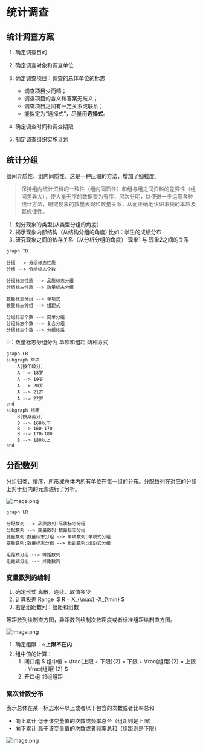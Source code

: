 # 统计调查

## 统计调查方案

1. 确定调查目的
2. 确定调查对象和调查单位
3. 确定调查项目：调查的总体单位的标志
    * 调查项目少而精；
    * 调查项目的含义和答案无歧义；
    * 调查项目之间有一定关系或联系；
    * 能拟定为“选择式”，尽量用**选择式**。

4.  确定调查时间和调查期限
5.  制定调查组织实施计划

## 统计分组

组间异质性、组内同质性，这是一种压缩的方法，增加了细粒度。

> 保持组内统计资料的一致性（组内同质性）和组与组之间资料的差异性（组间差异大），使大量无序的数据变为有序，层次分明，以便进一步运用各种统计方法，研究现象的数量表现和数量关系，从而正确地认识事物的本质及其规律性。

1. 划分现象的类型(从类型分组的角度）
2. 揭示现象内部结构（从结构分组的角度)
比如：学生的成绩分布
3. 研究现象之间的依存关系（从分析分组的角度）
现象1 与 现象2之间的关系

```mermaid
graph TD

分组 --> 分组标志性质
分组 --> 分组标志个数

分组标志性质 --> 品质标志分组
分组标志性质 --> 数量标志分组

数量标志分组 --> 单项式
数量标志分组 --> 组距式

分组标志个数 --> 简单分组
分组标志个数 --> 复合分组
分组标志个数 --> 分组体系
```

💡：数量标志分组分为 单项和组距 两种方式

```mermaid
graph LR
subgraph 单项
    A[按年龄分]
    A --> 18岁
    A --> 19岁
    A --> 20岁
    A --> 21岁
    A --> 22岁
end
subgraph 组距
    B[按身高分]
    B --> 160以下
    B --> 160-170
    B --> 170-180
    B --> 180以上
end
```
## 分配数列
分组归类、排序，所形成总体内所有单位在每一组的分布。分配数列在对应的分组上对于组内的元素进行了分析。

![image.png](https://img14.360buyimg.com/ddimg/jfs/t1/233159/9/5025/35086/6567380dF215826d1/3a0b1a82f2be9838.jpg)

```mermaid
graph LR

分配数列 --> 品质数列:品质标志分组
分配数列 --> 变量数列:数量标志分组
变量数列:数量标志分组 --> 单项数列:单项式分组
变量数列:数量标志分组 --> 组距数列:组距式分组

组距式分组 --> 等距数列
组距式分组 --> 异距数列
```

### 变量数列的编制

1. 确定形式 离散、连续、取值多少
2. 计算极差 Range :$ R = X_{\max} -X_{\min} $ 
3. 若是组距数列：组距和组数

等距数列绘制直方图，异距数列绘制次数密度或者标准组距绘制直方图。

![image.png](https://img13.360buyimg.com/ddimg/jfs/t1/235393/11/5130/24582/656738b0Fa1260b49/9792e1a74cc10946.jpg)

1. 确定组限：⭐**上限不在内**
2. 组中值的计算：
   1. 闭口组 $ 组中值 = \frac{上限 + 下限}{2} = 下限 + \frac{组距}{2} = 上限 - \frac{组距}{2} $
   2. 开口组 邻组组距

### 累次计数分布

表示总体在某一标志水平以上或者以下包含的次数或者比率总和

- 向上累计 低于该变量值的次数或频率总合（组距则是上限)
- 向下累计 高于该变量值的次数或者频率总和（组距则是下限）

![image.png](https://img14.360buyimg.com/ddimg/jfs/t1/107961/2/35019/27117/656738daF17ad2c45/84a1330bd3da3abd.jpg)

